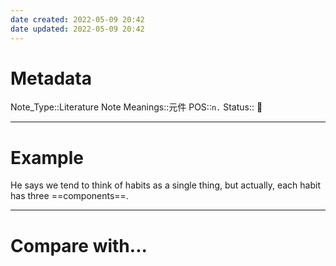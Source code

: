 ```yaml
---
date created: 2022-05-09 20:42
date updated: 2022-05-09 20:42
---
```


# Metadata

Note_Type::Literature Note
Meanings::元件
POS::`n.`
Status:: 👶

---

# Example

He says we tend to think of habits as a single thing, but actually, each habit has three ==components==.

---

# Compare with...
